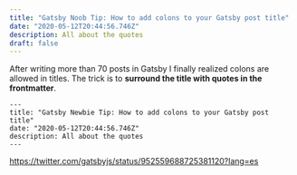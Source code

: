 ```yaml
---
title: "Gatsby Noob Tip: How to add colons to your Gatsby post title"
date: "2020-05-12T20:44:56.746Z"
description: All about the quotes
draft: false
---
```


After writing more than 70 posts in Gatsby I finally realized colons are allowed in titles. The trick is to **surround the title with quotes in the frontmatter**.

```
---
title: "Gatsby Newbie Tip: How to add colons to your Gatsby post title"
date: "2020-05-12T20:44:56.746Z"
description: All about the quotes
---
```

https://twitter.com/gatsbyjs/status/952559688725381120?lang=es

